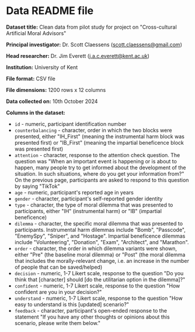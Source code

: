 # Data README file

**Dataset title:** Clean data from pilot study for project on "Cross-cultural 
Artificial Moral Advisors"

**Principal investigator:** Dr. Scott Claessens (scott.claessens@gmail.com)

**Head researcher:** Dr. Jim Everett (j.a.c.everett@kent.ac.uk)

**Institution:** University of Kent

**File format:** CSV file

**File dimensions:** 1200 rows x 12 columns

**Data collected on:** 10th October 2024

**Columns in the dataset:**

- `id` - numeric, participant identification number
- `counterbalancing` - character, order in which the two blocks were presented,
either "IH_First" (meaning the instrumental harm block was presented first) or 
"IB_First" (meaning the impartial beneficence block was presented first)
- `attention` - character, response to the attention check question. The
question was "When an important event is happening or is about to happen, many 
people try to get informed about the development of the situation. In such 
situations, where do you get your information from?" On the previous page,
participants are asked to respond to this question by saying "TikTok"
- `age` - numeric, participant's reported age in years
- `gender` - character, participant's self-reported gender identity
- `type` - character, the type of moral dilemma that was presented to 
participants, either "IH" (instrumental harm) or "IB" (impartial beneficence)
- `dilemma` - character, the specific moral dilemma that was presented to
participants. Instrumental harm dilemmas include "Bomb", "Passcode", "EnemySpy",
"Sniper", and "Hostage". Impartial beneficence dilemmas include "Volunteering",
"Donation", "Exam", "Architect", and "Marathon".
- `order` - character, the order in which dilemma variants were shown, either
"Pre" (the baseline moral dilemma) or "Post" (the moral dilemma that includes
the morally-relevant change, i.e. an increase in the number of people that can
be saved/helped)
- `decision` - numeric, 1-7 Likert scale, response to the question "Do you think
that [character] should [do the utilitarian option in the dilemma]?"
- `confident` - numeric, 1-7 Likert scale, response to the question "How 
confident are you in your decision?"
- `understand` - numeric, 1-7 Likert scale, response to the question "How
easy to understand is this [updated] scenario?"
- `feedback` - character, participant's open-ended response to the statement "If
you have any other thoughts or opinions about this scenario, please write them 
below."
